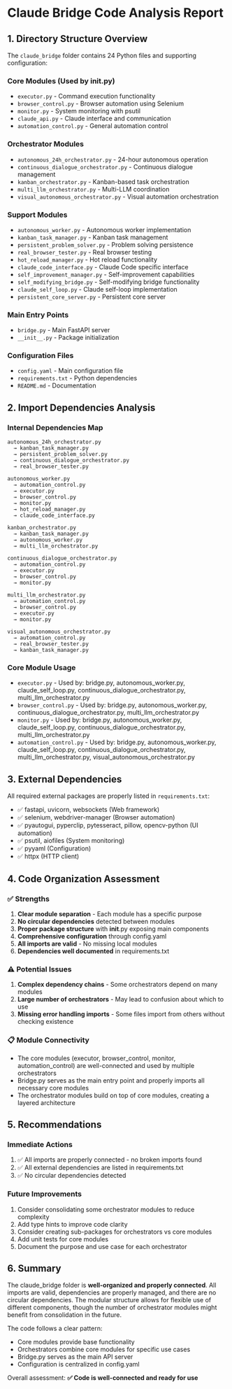 # Claude Bridge Code Analysis Report

## 1. Directory Structure Overview

The `claude_bridge` folder contains 24 Python files and supporting configuration:

### Core Modules (Used by __init__.py)
- `executor.py` - Command execution functionality
- `browser_control.py` - Browser automation using Selenium
- `monitor.py` - System monitoring with psutil
- `claude_api.py` - Claude interface and communication
- `automation_control.py` - General automation control

### Orchestrator Modules
- `autonomous_24h_orchestrator.py` - 24-hour autonomous operation
- `continuous_dialogue_orchestrator.py` - Continuous dialogue management
- `kanban_orchestrator.py` - Kanban-based task orchestration
- `multi_llm_orchestrator.py` - Multi-LLM coordination
- `visual_autonomous_orchestrator.py` - Visual automation orchestration

### Support Modules
- `autonomous_worker.py` - Autonomous worker implementation
- `kanban_task_manager.py` - Kanban task management
- `persistent_problem_solver.py` - Problem solving persistence
- `real_browser_tester.py` - Real browser testing
- `hot_reload_manager.py` - Hot reload functionality
- `claude_code_interface.py` - Claude Code specific interface
- `self_improvement_manager.py` - Self-improvement capabilities
- `self_modifying_bridge.py` - Self-modifying bridge functionality
- `claude_self_loop.py` - Claude self-loop implementation
- `persistent_core_server.py` - Persistent core server

### Main Entry Points
- `bridge.py` - Main FastAPI server
- `__init__.py` - Package initialization

### Configuration Files
- `config.yaml` - Main configuration file
- `requirements.txt` - Python dependencies
- `README.md` - Documentation

## 2. Import Dependencies Analysis

### Internal Dependencies Map
```
autonomous_24h_orchestrator.py
  → kanban_task_manager.py
  → persistent_problem_solver.py
  → continuous_dialogue_orchestrator.py
  → real_browser_tester.py

autonomous_worker.py
  → automation_control.py
  → executor.py
  → browser_control.py
  → monitor.py
  → hot_reload_manager.py
  → claude_code_interface.py

kanban_orchestrator.py
  → kanban_task_manager.py
  → autonomous_worker.py
  → multi_llm_orchestrator.py

continuous_dialogue_orchestrator.py
  → automation_control.py
  → executor.py
  → browser_control.py
  → monitor.py

multi_llm_orchestrator.py
  → automation_control.py
  → browser_control.py
  → executor.py
  → monitor.py

visual_autonomous_orchestrator.py
  → automation_control.py
  → real_browser_tester.py
  → kanban_task_manager.py
```

### Core Module Usage
- `executor.py` - Used by: bridge.py, autonomous_worker.py, claude_self_loop.py, continuous_dialogue_orchestrator.py, multi_llm_orchestrator.py
- `browser_control.py` - Used by: bridge.py, autonomous_worker.py, continuous_dialogue_orchestrator.py, multi_llm_orchestrator.py
- `monitor.py` - Used by: bridge.py, autonomous_worker.py, claude_self_loop.py, continuous_dialogue_orchestrator.py, multi_llm_orchestrator.py
- `automation_control.py` - Used by: bridge.py, autonomous_worker.py, claude_self_loop.py, continuous_dialogue_orchestrator.py, multi_llm_orchestrator.py, visual_autonomous_orchestrator.py

## 3. External Dependencies

All required external packages are properly listed in `requirements.txt`:
- ✅ fastapi, uvicorn, websockets (Web framework)
- ✅ selenium, webdriver-manager (Browser automation)
- ✅ pyautogui, pyperclip, pytesseract, pillow, opencv-python (UI automation)
- ✅ psutil, aiofiles (System monitoring)
- ✅ pyyaml (Configuration)
- ✅ httpx (HTTP client)

## 4. Code Organization Assessment

### ✅ Strengths
1. **Clear module separation** - Each module has a specific purpose
2. **No circular dependencies** detected between modules
3. **Proper package structure** with __init__.py exposing main components
4. **Comprehensive configuration** through config.yaml
5. **All imports are valid** - No missing local modules
6. **Dependencies well documented** in requirements.txt

### ⚠️ Potential Issues
1. **Complex dependency chains** - Some orchestrators depend on many modules
2. **Large number of orchestrators** - May lead to confusion about which to use
3. **Missing error handling imports** - Some files import from others without checking existence

### 📋 Module Connectivity
- The core modules (executor, browser_control, monitor, automation_control) are well-connected and used by multiple orchestrators
- Bridge.py serves as the main entry point and properly imports all necessary core modules
- The orchestrator modules build on top of core modules, creating a layered architecture

## 5. Recommendations

### Immediate Actions
1. ✅ All imports are properly connected - no broken imports found
2. ✅ All external dependencies are listed in requirements.txt
3. ✅ No circular dependencies detected

### Future Improvements
1. Consider consolidating some orchestrator modules to reduce complexity
2. Add type hints to improve code clarity
3. Consider creating sub-packages for orchestrators vs core modules
4. Add unit tests for core modules
5. Document the purpose and use case for each orchestrator

## 6. Summary

The claude_bridge folder is **well-organized and properly connected**. All imports are valid, dependencies are properly managed, and there are no circular dependencies. The modular structure allows for flexible use of different components, though the number of orchestrator modules might benefit from consolidation in the future.

The code follows a clear pattern:
- Core modules provide base functionality
- Orchestrators combine core modules for specific use cases
- Bridge.py serves as the main API server
- Configuration is centralized in config.yaml

Overall assessment: **✅ Code is well-connected and ready for use**